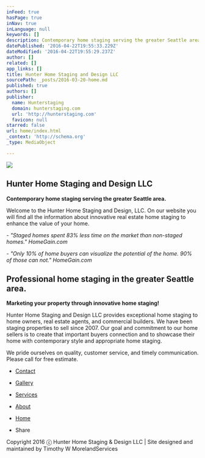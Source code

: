 ```yaml
---
inFeed: true
hasPage: true
inNav: true
inLanguage: null
keywords: []
description: Contemporary home staging serving the greater Seattle area.
datePublished: '2016-04-22T19:55:33.229Z'
dateModified: '2016-04-22T19:55:29.237Z'
author: []
related: []
app_links: []
title: Hunter Home Staging and Design LLC
sourcePath: _posts/2016-03-20-home.md
published: true
authors: []
publisher:
  name: Hunterstaging
  domain: hunterstaging.com
  url: 'http://hunterstaging.com'
  favicon: null
starred: false
url: home/index.html
_context: 'http://schema.org'
_type: MediaObject

---
```

![](https://the-grid-user-content.s3-us-west-2.amazonaws.com/406a13e5-fe7a-4776-a20c-82fafa00ec44.jpg)

## Hunter Home Staging and Design LLC

**Contemporary home staging serving the greater Seattle area.**

Welcome to the Hunter Home Staging and Design, LLC. On our website you will find all the information about innovative real estate home staging to enhance the value of your home.

_- "Staged homes spent 83% less time on the market than non-staged homes." HomeGain.com_

_- "Only 10% of home buyers can visualize the potential of the home. 90% of those can not." HomeGain.com_

## Professional home staging in the greater Seattle area.

**Marketing your property through innovative home staging!**

Hunter Home Staging and Design LLC provides exceptional home staging to home owners, real estate agents, and commercial builders. We have been staging properties to sell since 2007\. Our goal and commitment to our home sellers is to create that important buyers connection and to showcase their home with contemporary style and appropriate home staging.

We pride ourselves on quality, customer service, and timely communication. Please call for free estimate. 

* [Contact][0]

* [Gallery][1]

* [Services][2]

* [About][3]

* [Home][4]

* Share

Copyright 2016 ⓒ Hunter Home Staging & Design LLC | Site designed and maintained by Timothy W MorelandServices

[0]: https://thegrid.ai/hunterhomestaging/contact/
[1]: https://thegrid.ai/hunterhomestaging/gallery/
[2]: https://thegrid.ai/hunterhomestaging/services/
[3]: https://thegrid.ai/hunterhomestaging/about/
[4]: https://thegrid.ai/hunterhomestaging/home/